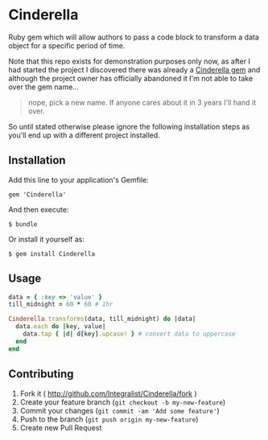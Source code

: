 # Cinderella

Ruby gem which will allow authors to pass a code block to transform a data object for a specific period of time.

Note that this repo exists for demonstration purposes only now, as after I had started the project I discovered there was already a [Cinderella gem](http://rubygems.org/gems/cinderella) and although the project owner has officially abandoned it I'm not able to take over the gem name...

> nope, pick a new name. If anyone cares about it in 3 years I'll hand it over.

So until stated otherwise please ignore the following installation steps as you'll end up with a different project installed.

## Installation

Add this line to your application's Gemfile:

    gem 'Cinderella'

And then execute:

    $ bundle

Or install it yourself as:

    $ gem install Cinderella

## Usage

```ruby
data = { :key => 'value' }
till_midnight = 60 * 60 # 1hr

Cinderella.transforms(data, till_midnight) do |data|
  data.each do |key, value|
    data.tap { |d| d[key].upcase! } # convert data to uppercase
  end
end
```

## Contributing

1. Fork it ( http://github.com/Integralist/Cinderella/fork )
2. Create your feature branch (`git checkout -b my-new-feature`)
3. Commit your changes (`git commit -am 'Add some feature'`)
4. Push to the branch (`git push origin my-new-feature`)
5. Create new Pull Request
